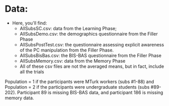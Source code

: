 # Data:

* Here, you'll find:
  * AllSubsSC.csv: data from the Learning Phase;
  * AllSubsDemo.csv: the demographics questionnaire from the Filler Phase
  * AllSubsPostTest.csv: the questionnaire assessing explicit awareness of the PC manipulation from the Filler Phase.
  * AllSubsBisBas.csv: the BIS-BAS questionnaire from the Filler Phase
  * AllSubsMemory.csv: data from the Memory Phase
  * All of these csv files are not the averaged means, but in fact, include all the trials
  
Population = 1 if the participants were MTurk workers (subs #1-88) and Population = 2 if the participants were undergraduate students (subs #89-202). Participant 89 is missing BIS-BAS data, and participant 186 is missing memory data.
